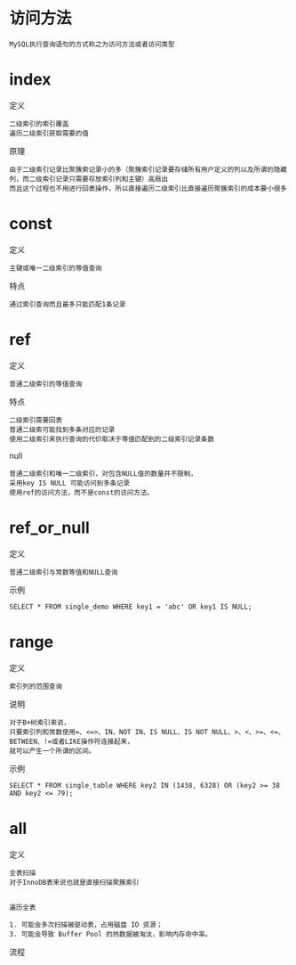 
# 访问方法

	MySQL执行查询语句的方式称之为访问方法或者访问类型

# index

定义

	二级索引的索引覆盖
	遍历二级索引获取需要的值
	
	
原理

	由于二级索引记录比聚簇索记录小的多（聚簇索引记录要存储所有用户定义的列以及所谓的隐藏列，而二级索引记录只需要存放索引列和主键）高扇出
	而且这个过程也不用进行回表操作，所以直接遍历二级索引比直接遍历聚簇索引的成本要小很多

# const

定义

	主键或唯一二级索引的等值查询
	
特点

	通过索引查询而且最多只能匹配1条记录

# ref

定义

	普通二级索引的等值查询

特点

	二级索引需要回表
	普通二级索可能找到多条对应的记录
	使用二级索引来执行查询的代价取决于等值匹配到的二级索引记录条数

null

	普通二级索引和唯一二级索引，对包含NULL值的数量并不限制，
	采用key IS NULL 可能访问到多条记录
	使用ref的访问方法，而不是const的访问方法。

# ref_or_null

定义

	普通二级索引与常数等值和NULL查询
		
示例

	SELECT * FROM single_demo WHERE key1 = 'abc' OR key1 IS NULL;

# range

定义

	索引列的范围查询

说明

	对于B+树索引来说，
	只要索引列和常数使用=、<=>、IN、NOT IN、IS NULL、IS NOT NULL、>、<、>=、<=、BETWEEN、!=或者LIKE操作符连接起来，
	就可以产生一个所谓的区间。

示例

	SELECT * FROM single_table WHERE key2 IN (1438, 6328) OR (key2 >= 38 AND key2 <= 79);




# all

定义

	全表扫描
	对于InnoDB表来说也就是直接扫描聚簇索引
	
	
	遍历全表

	1. 可能会多次扫描被驱动表，占用磁盘 IO 资源； 
	3. 可能会导致 Buffer Pool 的热数据被淘汰，影响内存命中率。



流程




